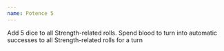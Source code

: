 ```yaml
---
name: Potence 5
---
```


Add 5 dice to all Strength-related rolls. Spend blood to turn into automatic successes to all Strength-related rolls for a turn